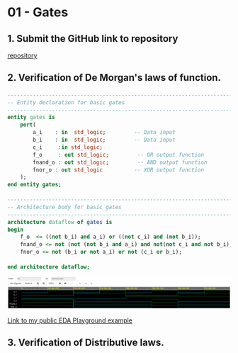 # 01 - Gates
## 1. Submit the GitHub link to repository
[repository](https://github.com/barbora-simkova/Digital-electronics-1)
## 2. Verification of De Morgan's laws of function.

```vhdl 
------------------------------------------------------------------------
-- Entity declaration for basic gates
------------------------------------------------------------------------
entity gates is
    port(
        a_i    : in  std_logic;         -- Data input
        b_i    : in  std_logic;         -- Data input
        c_i		:in std_logic;
        f_o  	: out std_logic;         -- OR output function
        fnand_o : out std_logic;         -- AND output function
        fnor_o : out std_logic          -- XOR output function
    );
end entity gates;

------------------------------------------------------------------------
-- Architecture body for basic gates
------------------------------------------------------------------------
architecture dataflow of gates is
begin
    f_o  <= ((not b_i) and a_i) or ((not c_i) and (not b_i));
 	fnand_o <= not (not (not b_i and a_i) and not(not c_i and not b_i));
    fnor_o <= not (b_i or not a_i) or not (c_i or b_i);

end architecture dataflow;
```

![graf](Images/graf.png)


[Link to my public EDA Playground example](https://www.edaplayground.com/x/Z594)

## 3. Verification of Distributive laws.
